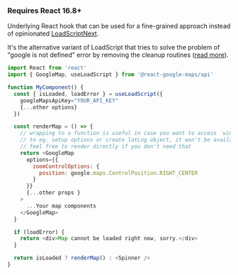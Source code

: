 ### Requires React 16.8+

Underlying React hook that can be used for a fine-grained approach instead of opinionated [LoadScriptNext](#loadscriptnext).

It's the alternative variant of LoadScript that tries to solve the problem of "google is not defined" error by removing the cleanup routines ([read more](https://github.com/JustFly1984/react-google-maps-api/pull/143)).

```js static
import React from 'react'
import { GoogleMap, useLoadScript } from '@react-google-maps/api'

function MyComponent() {
  const { isLoaded, loadError } = useLoadScript({
    googleMapsApiKey="YOUR_API_KEY"
    {...other options}
  })

  const renderMap = () => {
    // wrapping to a function is useful in case you want to access `window.google`
    // to eg. setup options or create latLng object, it won't be available otherwise
    // feel free to render directly if you don't need that
    return <GoogleMap
      options={{
        zoomControlOptions: {
          position: google.maps.ControlPosition.RIGHT_CENTER
        }
      }}
      {...other props }
    >
      ...Your map components
    </GoogleMap>
  }

  if (loadError) {
    return <div>Map cannot be loaded right now, sorry.</div>
  }

  return isLoaded ? renderMap() : <Spinner />
}
```
